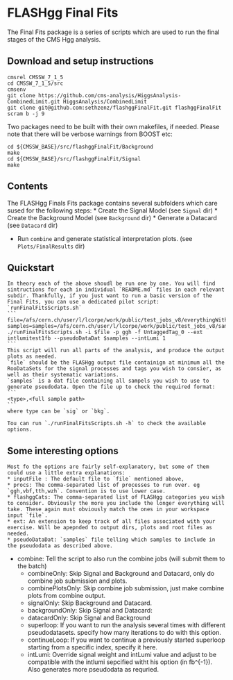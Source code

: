 # FLASHgg Final Fits
The Final Fits package is a series of scripts which are used to run the final stages of the CMS Hgg analysis. 
## Download and setup instructions
```
cmsrel CMSSW_7_1_5
cd CMSSW_7_1_5/src
cmsenv
git clone https://github.com/cms-analysis/HiggsAnalysis-CombinedLimit.git HiggsAnalysis/CombinedLimit
git clone git@github.com:sethzenz/flashggFinalFit.git flashggFinalFit
scram b -j 9
```

Two packages need to be built with their own makefiles, if needed.  Please note that there will be verbose warnings from BOOST etc:

```
cd ${CMSSW_BASE}/src/flashggFinalFit/Background
make
cd ${CMSSW_BASE}/src/flashggFinalFit/Signal
make
```

## Contents
The FLASHgg Finals Fits package contains several subfolders which care sused for the following steps:
	* Create the Signal Model (see `Signal` dir)
	* Create the Background Model (see `Background` dir)
	* Generate a Datacard (see `Datacard` dir)
* Run `combine` and generate statistical interpretation plots. (see `Plots/FinalResults` dir)


## Quickstart

	In theory each of the above shoudl be run one by one. You will find sintructions for each in individual `README.md` files in each relevant subdir. Thankfully, if you just want to run a basic version of the Final Fits, you can use a dedicated pilot script: `runFinalFitsScripts.sh`
	```
	file=/afs/cern.ch/user/l/lcorpe/work/public/test_jobs_v8/everythingWithLumi.root
	samples=samples=/afs/cern.ch/user/l/lcorpe/work/public/test_jobs_v8/samplesv8.dat
	./runFinalFitsScripts.sh -i $file -p ggh -f UntaggedTag_0 --ext intlumitest1fb --pseudoDataDat $samples --intLumi 1
	```
	This script will run all parts of the analysis, and produce the output plots as needed.
	`file` should be the FLASHgg output file containign at minimum all the RooDataSets for the signal processes and tags you wish to consier, as well as their systematic variations.
	`samples` is a dat file containing all sampels you wish to use to generate pseudodata. Open the file up to check the required format: 
	```
	<type>,<full sample path>
	```
	where type can be `sig` or `bkg`.

	Tou can run `./runFinalFitsScripts.sh -h` to check the available options.

## Some interesting options

	Most fo the options are fairly self-explanatory, but some of them could use a little extra explanations:
	* inputFile : The default file to `file` mentioned above,
	* procs: The comma-separated list of processes to run over. eg `ggh,vbf,tth,wzh`. Convention is to use lower case.
	* flashggCats: The comma-separated list of FLASHgg categories you wish to consider. Obviously the more you include the longer everything will take. These again must obviously match the ones in your workspace input `file`.
	* ext: An extension to keep track of all files associated with your exercise. Will be apepnded to output dirs, plots and root files as needed.
	* pseudoDataDat: `samples` file telling which samples to include in the pseudodata as described above.
* combine: Tell the script to also run the combine jobs (will submit them to the batch)
	* combineOnly: Skip Signal and Background and Datacard, only do combine job submission and plots.
	* combinePlotsOnly: Skip combine job submission, just make combine plots from combine output.
	* signalOnly: Skip Background and Datacard. 
	* backgroundOnly: Skip Signal and Datacard:
	* datacardOnly: Skip Signal and Background
	* superloop: If you want to run the analysis several times with different pseudodatasets. specify how many iterations to do with this option. 
	* continueLoop: If you want to continue a previously started superloop starting from a specific index, specify it here.
	* intLumi: Override signal weight and intLumi value and adjust to be compatible with the intlumi sepcified witht his option (in fb^{-1}). Also generates more pseudodata as requried.


